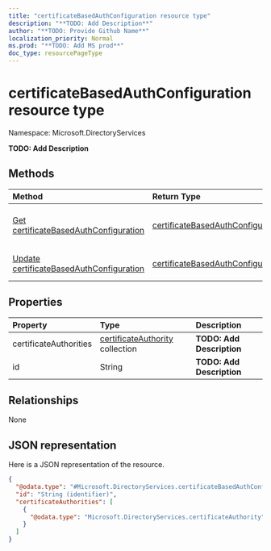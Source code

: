 ```yaml
---
title: "certificateBasedAuthConfiguration resource type"
description: "**TODO: Add Description**"
author: "**TODO: Provide Github Name**"
localization_priority: Normal
ms.prod: "**TODO: Add MS prod**"
doc_type: resourcePageType
---
```


# certificateBasedAuthConfiguration resource type


Namespace: Microsoft.DirectoryServices

**TODO: Add Description**

## Methods
|Method|Return Type|Description|
|:---|:---|:---|
|[Get certificateBasedAuthConfiguration](../api/microsoft.directoryservices-certificatebasedauthconfiguration-get.md)|[certificateBasedAuthConfiguration](../resources/microsoft.directoryservices-certificatebasedauthconfiguration.md)|Read properties and relationships of a [certificateBasedAuthConfiguration](../resources/microsoft.directoryservices-certificatebasedauthconfiguration.md) object.|
|[Update certificateBasedAuthConfiguration](../api/microsoft.directoryservices-certificatebasedauthconfiguration-update.md)|[certificateBasedAuthConfiguration](../resources/microsoft.directoryservices-certificatebasedauthconfiguration.md)|Update the properties of a [certificateBasedAuthConfiguration](../resources/microsoft.directoryservices-certificatebasedauthconfiguration.md) object.|

## Properties
|Property|Type|Description|
|:---|:---|:---|
|certificateAuthorities|[certificateAuthority](../resources/microsoft.directoryservices-certificateauthority.md) collection|**TODO: Add Description**|
|id|String|**TODO: Add Description**|

## Relationships
None

## JSON representation
Here is a JSON representation of the resource.
<!-- {
  "blockType": "resource",
  "keyProperty": "id",
  "@odata.type": "Microsoft.DirectoryServices.certificateBasedAuthConfiguration",
  "baseType": "",
  "openType": false
}
-->
``` json
{
  "@odata.type": "#Microsoft.DirectoryServices.certificateBasedAuthConfiguration",
  "id": "String (identifier)",
  "certificateAuthorities": [
    {
      "@odata.type": "Microsoft.DirectoryServices.certificateAuthority"
    }
  ]
}
```

